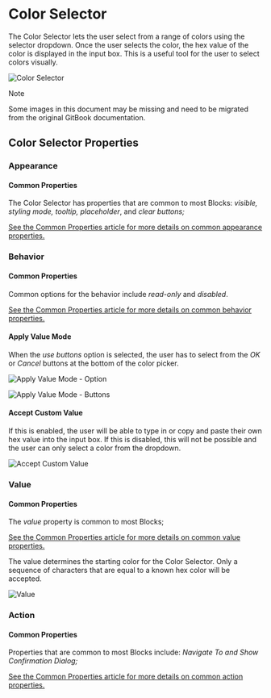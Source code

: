 # Color Selector

The Color Selector lets the user select from a range of colors using the selector dropdown. Once the user selects the color, the hex value of the color is displayed in the input box. This is a useful tool for the user to select colors visually.

![Color Selector](../images/image-870.png)

> [!NOTE]
> Some images in this document may be missing and need to be migrated from the original GitBook documentation.

## Color Selector Properties

### Appearance

#### Common Properties

The Color Selector has properties that are common to most Blocks: _visible, styling mode, tooltip, placeholder_, and _clear buttons;_

[See the Common Properties article for more details on common appearance properties.](../common-properties.md#appearance)

### Behavior

#### Common Properties

Common options for the behavior include _read-only_ and _disabled_.&#x20;

[See the Common Properties article for more details on common behavior properties.](../common-properties.md#behavior)

#### Apply Value Mode

When the _use buttons_ option is selected, the user has to select from the _OK_ or _Cancel_ buttons at the bottom of the color picker.&#x20;

![Apply Value Mode - Option](../images/image-1445.png)

![Apply Value Mode - Buttons](../images/image-1582.png)

#### Accept Custom Value

If this is enabled, the user will be able to type in or copy and paste their own hex value into the input box. If this is disabled, this will not be possible and the user can only select a color from the dropdown.

![Accept Custom Value](../images/OzUlvf2Odw.gif)

### Value

#### Common Properties

The _value_ property is common to most Blocks;

[See the Common Properties article for more details on common value properties.](../common-properties.md#behavior-1)

The value determines the starting color for the Color Selector. Only a sequence of characters that are equal to a known hex color will be accepted.

![Value](../images/image-538.png)

### Action

#### Common Properties

Properties that are common to most Blocks include: _Navigate To and Show Confirmation Dialog;_

[See the Common Properties article for more details on common action properties.](../common-properties.md#action)
